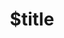 ---
title: $title
second_title: Aspose.Imaging for .NET API Reference
description: $description
type: docs
weight: $weight
url: /el/net/$ref/
---